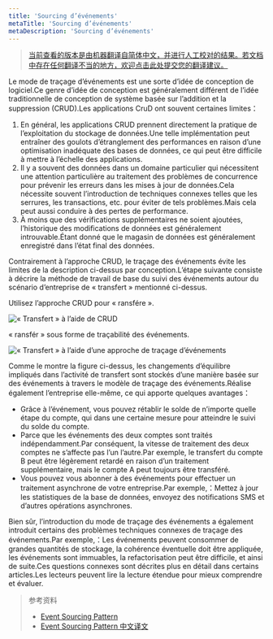 ```yaml
---
title: 'Sourcing d’événements'
metaTitle: 'Sourcing d’événements'
metaDescription: 'Sourcing d’événements'
---
```


> [当前查看的版本是由机器翻译自简体中文，并进行人工校对的结果。若文档中存在任何翻译不当的地方，欢迎点击此处提交您的翻译建议。](https://crwd.in/newbeclaptrap)

Le mode de traçage d’événements est une sorte d’idée de conception de logiciel.Ce genre d’idée de conception est généralement différent de l’idée traditionnelle de conception de système basée sur l’addition et la suppression (CRUD).Les applications CruD ont souvent certaines limites：

1. En général, les applications CRUD prennent directement la pratique de l’exploitation du stockage de données.Une telle implémentation peut entraîner des goulots d’étranglement des performances en raison d’une optimisation inadéquate des bases de données, ce qui peut être difficile à mettre à l’échelle des applications.
2. Il y a souvent des données dans un domaine particulier qui nécessitent une attention particulière au traitement des problèmes de concurrence pour prévenir les erreurs dans les mises à jour de données.Cela nécessite souvent l’introduction de techniques connexes telles que les serrures, les transactions, etc. pour éviter de tels problèmes.Mais cela peut aussi conduire à des pertes de performance.
3. À moins que des vérifications supplémentaires ne soient ajoutées, l’historique des modifications de données est généralement introuvable.Étant donné que le magasin de données est généralement enregistré dans l’état final des données.

Contrairement à l’approche CRUD, le traçage des événements évite les limites de la description ci-dessus par conception.L’étape suivante consiste à décrire la méthode de travail de base du suivi des événements autour du scénario d’entreprise de « transfert » mentionné ci-dessus.

Utilisez l’approche CRUD pour « ransfére ».

![« Transfert » à l’aide de CRUD](/images/20190226-006.gif)

« ransfér » sous forme de traçabilité des événements.

![« Transfert » à l’aide d’une approche de traçage d’événements](/images/20190227-001.gif)

Comme le montre la figure ci-dessus, les changements d’équilibre impliqués dans l’activité de transfert sont stockés d’une manière basée sur des événements à travers le modèle de traçage des événements.Réalise également l’entreprise elle-même, ce qui apporte quelques avantages：

- Grâce à l’événement, vous pouvez rétablir le solde de n’importe quelle étape du compte, qui dans une certaine mesure pour atteindre le suivi du solde du compte.
- Parce que les événements des deux comptes sont traités indépendamment.Par conséquent, la vitesse de traitement des deux comptes ne s’affecte pas l’un l’autre.Par exemple, le transfert du compte B peut être légèrement retardé en raison d’un traitement supplémentaire, mais le compte A peut toujours être transféré.
- Vous pouvez vous abonner à des événements pour effectuer un traitement asynchrone de votre entreprise.Par exemple,：Mettez à jour les statistiques de la base de données, envoyez des notifications SMS et d’autres opérations asynchrones.

Bien sûr, l’introduction du mode de traçage des événements a également introduit certains des problèmes techniques connexes de traçage des événements.Par exemple,：Les événements peuvent consommer de grandes quantités de stockage, la cohérence éventuelle doit être appliquée, les événements sont immuables, la refactorisation peut être difficile, et ainsi de suite.Ces questions connexes sont décrites plus en détail dans certains articles.Les lecteurs peuvent lire la lecture étendue pour mieux comprendre et évaluer.

> 参考资料
> 
> - [Event Sourcing Pattern](https://docs.microsoft.com/en-us/previous-versions/msp-n-p/dn589792%28v%3dpandp.10%29)
> - [Event Sourcing Pattern 中文译文](https://www.infoq.cn/article/event-sourcing)
